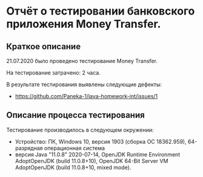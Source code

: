 # Отчёт о тестировании банковского приложения Money Transfer.

## Краткое описание

21.07.2020 было проведено тестирование Money Transfer.

На тестирование затрачено: 2 часа.

В результате тестирования выявлены следующие дефекты:
* https://github.com/Paneka-1/java-homework-int/issues/1


## Описание процесса тестирования


Тестирование производилось в следующем окружении:
* Устройство: ПК, Windows 10, версия 1903 (сборка ОС 18362.959), 64-разрядная операционная система
* версия Java "11.0.8" 2020-07-14,
OpenJDK Runtime Environment AdoptOpenJDK (build 11.0.8+10),
OpenJDK 64-Bit Server VM AdoptOpenJDK (build 11.0.8+10, mixed mode).